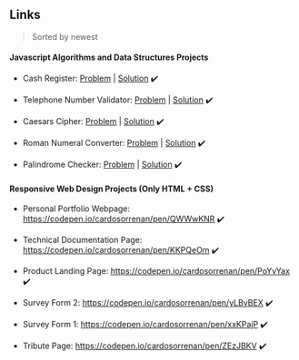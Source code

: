 ## Links
 > Sorted by newest

 #### Javascript Algorithms and Data Structures Projects

 * Cash Register:
 [Problem](https://www.freecodecamp.org/learn/javascript-algorithms-and-data-structures/javascript-algorithms-and-data-structures-projects/cash-register) |
 [Solution](https://github.com/cardosorrenan/freeCodeCamp/blob/master/Javascript%20Algorithms%20and%20Data%20Structures%20Projects/CashRegister.js) :heavy_check_mark:
 
  * Telephone Number Validator:
 [Problem](https://www.freecodecamp.org/learn/javascript-algorithms-and-data-structures/javascript-algorithms-and-data-structures-projects/telephone-number-validator) |
 [Solution](https://github.com/cardosorrenan/freeCodeCamp/blob/master/Javascript%20Algorithms%20and%20Data%20Structures%20Projects/TelephoneNumberValidator.js) :heavy_check_mark:
 
  * Caesars Cipher:
 [Problem](https://www.freecodecamp.org/learn/javascript-algorithms-and-data-structures/javascript-algorithms-and-data-structures-projects/caesars-cipher) |
 [Solution](https://github.com/cardosorrenan/freeCodeCamp/blob/master/Javascript%20Algorithms%20and%20Data%20Structures%20Projects/CaesarsCipher.js) :heavy_check_mark:
 
  * Roman Numeral Converter:
 [Problem](https://www.freecodecamp.org/learn/javascript-algorithms-and-data-structures/javascript-algorithms-and-data-structures-projects/roman-numeral-converter) |
 [Solution](https://github.com/cardosorrenan/freeCodeCamp/blob/master/Javascript%20Algorithms%20and%20Data%20Structures%20Projects/RomanNumeralConverter.js)
 :heavy_check_mark:
 
  * Palindrome Checker: 
 [Problem](https://www.freecodecamp.org/learn/javascript-algorithms-and-data-structures/javascript-algorithms-and-data-structures-projects/palindrome-checker) |
 [Solution](https://github.com/cardosorrenan/freeCodeCamp/blob/master/Javascript%20Algorithms%20and%20Data%20Structures%20Projects/PalindromeChecker.js)
 :heavy_check_mark:

 #### Responsive Web Design Projects (Only HTML + CSS)

 * Personal Portfolio Webpage: https://codepen.io/cardosorrenan/pen/QWWwKNR
    :heavy_check_mark:

 * Technical Documentation Page: https://codepen.io/cardosorrenan/pen/KKPQeOm 
    :heavy_check_mark:

 * Product Landing Page: https://codepen.io/cardosorrenan/pen/PoYvYax
    :heavy_check_mark:

 * Survey Form 2: https://codepen.io/cardosorrenan/pen/yLBvBEX
    :heavy_check_mark:

 * Survey Form 1: https://codepen.io/cardosorrenan/pen/xxKPajP
    :heavy_check_mark:

 * Tribute Page: https://codepen.io/cardosorrenan/pen/ZEzJBKV
    :heavy_check_mark:
 

